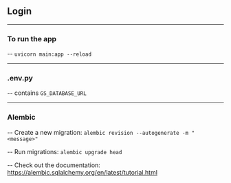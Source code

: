 ## Login 
---
### To run the app
-- `uvicorn main:app --reload`

---

### .env.py
-- contains `GS_DATABASE_URL`

---

### Alembic
-- Create a new migration: `alembic revision --autogenerate -m "<message>"`

-- Run migrations: `alembic upgrade head`

-- Check out the documentation: https://alembic.sqlalchemy.org/en/latest/tutorial.html
